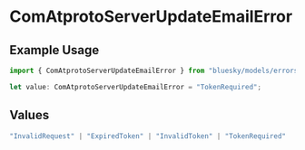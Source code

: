 # ComAtprotoServerUpdateEmailError

## Example Usage

```typescript
import { ComAtprotoServerUpdateEmailError } from "bluesky/models/errors";

let value: ComAtprotoServerUpdateEmailError = "TokenRequired";
```

## Values

```typescript
"InvalidRequest" | "ExpiredToken" | "InvalidToken" | "TokenRequired"
```
